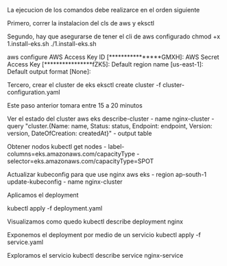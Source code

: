 La ejecucion de los comandos debe realizarce en el orden siguiente

Primero, correr la instalacion del cls de aws y eksctl


Segundo, hay que asegurarse de tener el cli de aws configurado
chmod +x 1.install-eks.sh
./1.install-eks.sh

aws configure
AWS Access Key ID [****************GMXH]:
AWS Secret Access Key [****************fZK5]:
Default region name [us-east-1]:
Default output format [None]:

Tercero, crear el cluster de eks
eksctl create cluster -f cluster-configuration.yaml

Este paso anterior tomara entre 15 a 20 minutos

Ver el estado del cluster
aws eks describe-cluster - name nginx-cluster - query "cluster.{Name: name, Status: status, Endpoint: endpoint, Version: version, DateOfCreation: createdAt}" - output table


Obtener nodos
kubectl get nodes - label-columns=eks.amazonaws.com/capacityType - selector=eks.amazonaws.com/capacityType=SPOT

Actualizar kubeconfig para que use nginx
aws eks - region ap-south-1 update-kubeconfig - name nginx-cluster

Aplicamos el deployment

kubectl apply -f deployment.yaml

Visualizamos como quedo
kubectl describe deployment nginx

Exponemos el deployment por medio de un servicio
kubectl apply -f service.yaml

Exploramos el servicio
kubectl describe service nginx-service

